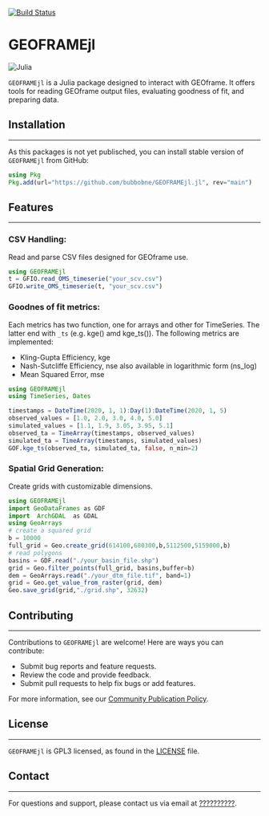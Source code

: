 [![Build Status](https://github.com/bubbobne/GEOFRAMEjl.jl/actions/workflows/CI.yml/badge.svg?branch=main)](https://github.com/bubbobne/GEOFRAMEjl.jl/actions/workflows/CI.yml?query=branch%3Amain)

# GEOFRAMEjl

![Julia](https://img.shields.io/badge/-Julia-9558B2?style=for-the-badge&logo=julia&logoColor=white)


`GEOFRAMEjl` is a Julia package designed to interact with GEOframe. It offers tools for reading GEOframe output files, evaluating goodness of fit, and preparing data.

## Installation
***

As this packages is not yet publisched, you can install stable version of `GEOFRAMEjl` from GitHub:

```julia
using Pkg
Pkg.add(url="https://github.com/bubbobne/GEOFRAMEjl.jl", rev="main")
```



## Features
***

### **CSV Handling**: 
Read and parse CSV files designed for GEOframe use.

```julia
using GEOFRAMEjl
t = GFIO.read_OMS_timeserie("your_scv.csv")
GFIO.write_OMS_timeserie(t, "your_scv.csv")
```

### **Goodnes of fit metrics**: 

Each metrics has two function, one for arrays and other for TimeSeries. The latter end with `_ts` (e.g. kge() amd kge_ts()).
The following metrics are implemented:

* Kling-Gupta Efficiency, kge
* Nash-Sutcliffe Efficiency, nse  also available in logarithmic form (ns_log)
* Mean Squared Error, mse



```julia
using GEOFRAMEjl
using TimeSeries, Dates

timestamps = DateTime(2020, 1, 1):Day(1):DateTime(2020, 1, 5)
observed_values = [1.0, 2.0, 3.0, 4.0, 5.0]
simulated_values = [1.1, 1.9, 3.05, 3.95, 5.1]
observed_ta = TimeArray(timestamps, observed_values)
simulated_ta = TimeArray(timestamps, simulated_values)
GOF.kge_ts(observed_ta, simulated_ta, false, n_min=2)


```


### **Spatial Grid Generation**: 

Create grids with customizable dimensions.


```julia
using GEOFRAMEjl
import GeoDataFrames as GDF
import  ArchGDAL  as GDAL
using GeoArrays
# create a squared grid
b = 10000
full_grid = Geo.create_grid(614100,680300,b,5112500,5159000,b)
# read polygons 
basins = GDF.read("./your_basin_file.shp")
grid = Geo.filter_points(full_grid, basins,buffer=b)
dem = GeoArrays.read("./your_dtm_file.tif", band=1)
grid = Geo.get_value_from_raster(grid, dem)
Geo.save_grid(grid,"./grid.shp", 32632)
```




## Contributing
***

Contributions to `GEOFRAMEjl` are welcome! Here are ways you can contribute:

- Submit bug reports and feature requests.
- Review the code and provide feedback.
- Submit pull requests to help fix bugs or add features.

For more information, see our [Community Publication Policy](http://geoframe.blogspot.com/2020/05/geoframe-community-publication-policy.html).



## License
***

`GEOFRAMEjl` is GPL3 licensed, as found in the [LICENSE](LICENSE) file.


## Contact
***

For questions and support, please contact us via email at [??????????](mailto:contact@???).


